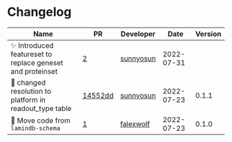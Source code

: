 # Changelog

<!-- prettier-ignore -->
Name | PR | Developer | Date | Version
--- | --- | --- | --- | ---
✨ Introduced featureset to replace geneset and proteinset | [2](https://github.com/laminlabs/lndb-schema-biology/pull/2) | [sunnyosun](https://github.com/sunnyosun) | 2022-07-31 |
🎨 changed resolution to platform in readout_type table | [14552dd](https://github.com/laminlabs/lndb-schema-biology/commit/14552dd71cea463157f29201126ca9a2e259aded) | [sunnyosun](https://github.com/sunnyosun) | 2022-07-23 | 0.1.1
🚚 Move code from `lamindb-schema` | [1](https://github.com/laminlabs/lndb-schema-biology/pull/1) | [falexwolf](https://github.com/falexwolf) | 2022-07-23 | 0.1.0
